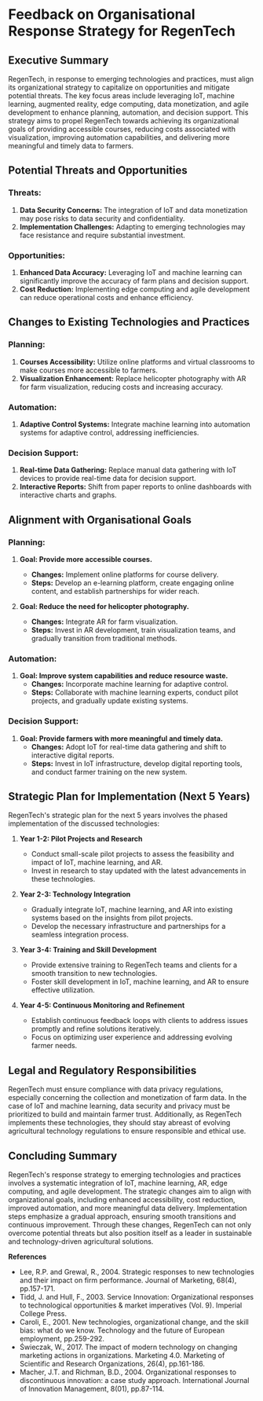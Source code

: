 # Feedback on Organisational Response Strategy for RegenTech

## Executive Summary
RegenTech, in response to emerging technologies and practices, must align its organizational strategy to capitalize on opportunities and mitigate potential threats. The key focus areas include leveraging IoT, machine learning, augmented reality, edge computing, data monetization, and agile development to enhance planning, automation, and decision support. This strategy aims to propel RegenTech towards achieving its organizational goals of providing accessible courses, reducing costs associated with visualization, improving automation capabilities, and delivering more meaningful and timely data to farmers.

## Potential Threats and Opportunities
### Threats:
1. **Data Security Concerns:** The integration of IoT and data monetization may pose risks to data security and confidentiality.
2. **Implementation Challenges:** Adapting to emerging technologies may face resistance and require substantial investment.

### Opportunities:
1. **Enhanced Data Accuracy:** Leveraging IoT and machine learning can significantly improve the accuracy of farm plans and decision support.
2. **Cost Reduction:** Implementing edge computing and agile development can reduce operational costs and enhance efficiency.

## Changes to Existing Technologies and Practices
### Planning:
1. **Courses Accessibility:** Utilize online platforms and virtual classrooms to make courses more accessible to farmers.
2. **Visualization Enhancement:** Replace helicopter photography with AR for farm visualization, reducing costs and increasing accuracy.
  
### Automation:
1. **Adaptive Control Systems:** Integrate machine learning into automation systems for adaptive control, addressing inefficiencies.

### Decision Support:
1. **Real-time Data Gathering:** Replace manual data gathering with IoT devices to provide real-time data for decision support.
2. **Interactive Reports:** Shift from paper reports to online dashboards with interactive charts and graphs.

## Alignment with Organisational Goals
### Planning:
1. **Goal: Provide more accessible courses.**
   - **Changes:** Implement online platforms for course delivery.
   - **Steps:** Develop an e-learning platform, create engaging online content, and establish partnerships for wider reach.

2. **Goal: Reduce the need for helicopter photography.**
   - **Changes:** Integrate AR for farm visualization.
   - **Steps:** Invest in AR development, train visualization teams, and gradually transition from traditional methods.

### Automation:
1. **Goal: Improve system capabilities and reduce resource waste.**
   - **Changes:** Incorporate machine learning for adaptive control.
   - **Steps:** Collaborate with machine learning experts, conduct pilot projects, and gradually update existing systems.

### Decision Support:
1. **Goal: Provide farmers with more meaningful and timely data.**
   - **Changes:** Adopt IoT for real-time data gathering and shift to interactive digital reports.
   - **Steps:** Invest in IoT infrastructure, develop digital reporting tools, and conduct farmer training on the new system.

## Strategic Plan for Implementation (Next 5 Years)
RegenTech's strategic plan for the next 5 years involves the phased implementation of the discussed technologies:
1. **Year 1-2: Pilot Projects and Research**
   - Conduct small-scale pilot projects to assess the feasibility and impact of IoT, machine learning, and AR.
   - Invest in research to stay updated with the latest advancements in these technologies.

2. **Year 2-3: Technology Integration**
   - Gradually integrate IoT, machine learning, and AR into existing systems based on the insights from pilot projects.
   - Develop the necessary infrastructure and partnerships for a seamless integration process.

3. **Year 3-4: Training and Skill Development**
   - Provide extensive training to RegenTech teams and clients for a smooth transition to new technologies.
   - Foster skill development in IoT, machine learning, and AR to ensure effective utilization.

4. **Year 4-5: Continuous Monitoring and Refinement**
   - Establish continuous feedback loops with clients to address issues promptly and refine solutions iteratively.
   - Focus on optimizing user experience and addressing evolving farmer needs.

## Legal and Regulatory Responsibilities
RegenTech must ensure compliance with data privacy regulations, especially concerning the collection and monetization of farm data. In the case of IoT and machine learning, data security and privacy must be prioritized to build and maintain farmer trust. Additionally, as RegenTech implements these technologies, they should stay abreast of evolving agricultural technology regulations to ensure responsible and ethical use.

## Concluding Summary
RegenTech's response strategy to emerging technologies and practices involves a systematic integration of IoT, machine learning, AR, edge computing, and agile development. The strategic changes aim to align with organizational goals, including enhanced accessibility, cost reduction, improved automation, and more meaningful data delivery. Implementation steps emphasize a gradual approach, ensuring smooth transitions and continuous improvement. Through these changes, RegenTech can not only overcome potential threats but also position itself as a leader in sustainable and technology-driven agricultural solutions.

**References**
- Lee, R.P. and Grewal, R., 2004. Strategic responses to new technologies and their impact on firm performance. Journal of Marketing, 68(4), pp.157-171.
- Tidd, J. and Hull, F., 2003. Service Innovation: Organizational responses to technological opportunities & market imperatives (Vol. 9). Imperial College Press.
- Caroli, E., 2001. New technologies, organizational change, and the skill bias: what do we know. Technology and the future of European employment, pp.259-292.
- Świeczak, W., 2017. The impact of modern technology on changing marketing actions in organizations. Marketing 4.0. Marketing of Scientific and Research Organizations, 26(4), pp.161-186.
- Macher, J.T. and Richman, B.D., 2004. Organizational responses to discontinuous innovation: a case study approach. International Journal of Innovation Management, 8(01), pp.87-114.
